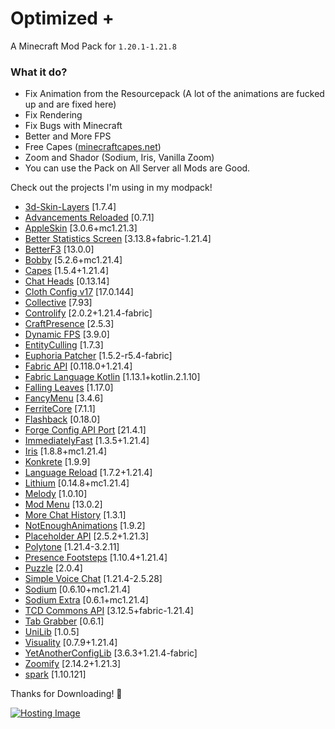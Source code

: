 # Optimized +

A Minecraft Mod Pack for ``1.20.1-1.21.8``

### What it do?

- Fix Animation from the Resourcepack (A lot of the animations are fucked up and are fixed here)
- Fix Rendering
- Fix Bugs with Minecraft
- Better and More FPS
- Free Capes ([minecraftcapes.net](https://minecraftcapes.net/account/login))
- Zoom and Shador (Sodium, Iris, Vanilla Zoom)
- You can use the Pack on All Server all Mods are Good. 

Check out the projects I'm using in my modpack!

- [3d\-Skin\-Layers](https://modrinth.com/mod/zV5r3pPn) [1\.7\.4]
- [Advancements Reloaded](https://modrinth.com/mod/tLuRLqpa) [0\.7\.1]
- [AppleSkin](https://modrinth.com/mod/EsAfCjCV) [3\.0\.6\+mc1\.21\.3]
- [Better Statistics Screen](https://modrinth.com/mod/n6PXGAoM) [3\.13\.8\+fabric\-1\.21\.4]
- [BetterF3](https://modrinth.com/mod/8shC1gFX) [13\.0\.0]
- [Bobby](https://modrinth.com/mod/M08ruV16) [5\.2\.6\+mc1\.21\.4]
- [Capes](https://modrinth.com/mod/89Wsn8GD) [1\.5\.4\+1\.21\.4]
- [Chat Heads](https://modrinth.com/mod/Wb5oqrBJ) [0\.13\.14]
- [Cloth Config v17](https://modrinth.com/mod/9s6osm5g) [17\.0\.144]
- [Collective](https://modrinth.com/mod/e0M1UDsY) [7\.93]
- [Controlify](https://modrinth.com/mod/DOUdJVEm) [2\.0\.2\+1\.21\.4\-fabric]
- [CraftPresence](https://modrinth.com/mod/DFqQfIBR) [2\.5\.3]
- [Dynamic FPS](https://modrinth.com/mod/LQ3K71Q1) [3\.9\.0]
- [EntityCulling](https://modrinth.com/mod/NNAgCjsB) [1\.7\.3]
- [Euphoria Patcher](https://modrinth.com/mod/4H6sumDB) [1\.5\.2\-r5\.4\-fabric]
- [Fabric API](https://modrinth.com/mod/P7dR8mSH) [0\.118\.0\+1\.21\.4]
- [Fabric Language Kotlin](https://modrinth.com/mod/Ha28R6CL) [1\.13\.1\+kotlin\.2\.1\.10]
- [Falling Leaves](https://modrinth.com/mod/WhbRG4iK) [1\.17\.0]
- [FancyMenu](https://modrinth.com/mod/Wq5SjeWM) [3\.4\.6]
- [FerriteCore](https://modrinth.com/mod/uXXizFIs) [7\.1\.1]
- [Flashback](https://modrinth.com/mod/4das1Fjq) [0\.18\.0]
- [Forge Config API Port](https://modrinth.com/mod/ohNO6lps) [21\.4\.1]
- [ImmediatelyFast](https://modrinth.com/mod/5ZwdcRci) [1\.3\.5\+1\.21\.4]
- [Iris](https://modrinth.com/mod/YL57xq9U) [1\.8\.8\+mc1\.21\.4]
- [Konkrete](https://modrinth.com/mod/J81TRJWm) [1\.9\.9]
- [Language Reload](https://modrinth.com/mod/uLbm7CG6) [1\.7\.2\+1\.21\.4]
- [Lithium](https://modrinth.com/mod/gvQqBUqZ) [0\.14\.8\+mc1\.21\.4]
- [Melody](https://modrinth.com/mod/CVT4pFB2) [1\.0\.10]
- [Mod Menu](https://modrinth.com/mod/mOgUt4GM) [13\.0\.2]
- [More Chat History](https://modrinth.com/mod/8qkXwOnk) [1\.3\.1]
- [NotEnoughAnimations](https://modrinth.com/mod/MPCX6s5C) [1\.9\.2]
- [Placeholder API](https://modrinth.com/mod/eXts2L7r) [2\.5\.2\+1\.21\.3]
- [Polytone](https://modrinth.com/mod/3qAYkBMB) [1\.21\.4\-3\.2\.11]
- [Presence Footsteps](https://modrinth.com/mod/rcTfTZr3) [1\.10\.4\+1\.21\.4]
- [Puzzle](https://modrinth.com/mod/3IuO68q1) [2\.0\.4]
- [Simple Voice Chat](https://modrinth.com/mod/9eGKb6K1) [1\.21\.4\-2\.5\.28]
- [Sodium](https://modrinth.com/mod/AANobbMI) [0\.6\.10\+mc1\.21\.4]
- [Sodium Extra](https://modrinth.com/mod/PtjYWJkn) [0\.6\.1\+mc1\.21\.4]
- [TCD Commons API](https://modrinth.com/mod/Eldc1g37) [3\.12\.5\+fabric\-1\.21\.4]
- [Tab Grabber](https://modrinth.com/mod/AXxtKawg) [0\.6\.1]
- [UniLib](https://modrinth.com/mod/nT86WUER) [1\.0\.5]
- [Visuality](https://modrinth.com/mod/rI0hvYcd) [0\.7\.9\+1\.21\.4]
- [YetAnotherConfigLib](https://modrinth.com/mod/1eAoo2KR) [3\.6\.3\+1\.21\.4\-fabric]
- [Zoomify](https://modrinth.com/mod/w7ThoJFB) [2\.14\.2\+1\.21\.3]
- [spark](https://modrinth.com/mod/l6YH9Als) [1\.10\.121]

Thanks for Downloading! 💓

[![Hosting Image](https://i.imgur.com/dVtPG3Z.png)](https://bit.ly/3WKARvD)

